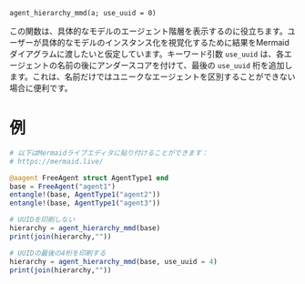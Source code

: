 ```
agent_hierarchy_mmd(a; use_uuid = 0)
```

この関数は、具体的なモデルのエージェント階層を表示するのに役立ちます。ユーザーが具体的なモデルのインスタンス化を視覚化するために結果をMermaidダイアグラムに渡したいと仮定しています。キーワード引数 `use_uuid` は、各エージェントの名前の後にアンダースコアを付けて、最後の `use_uuid` 桁を追加します。これは、名前だけではユニークなエージェントを区別することができない場合に便利です。

# 例

```julia
# 以下はMermaidライブエディタに貼り付けることができます：
# https://mermaid.live/

@aagent FreeAgent struct AgentType1 end
base = FreeAgent("agent1")
entangle!(base, AgentType1("agent2"))
entangle!(base, AgentType1("agent3"))

# UUIDを印刷しない
hierarchy = agent_hierarchy_mmd(base)
print(join(hierarchy,""))

# UUIDの最後の4桁を印刷する
hierarchy = agent_hierarchy_mmd(base, use_uuid = 4)
print(join(hierarchy,""))
```
